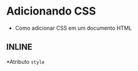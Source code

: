 # Adicionando CSS

* Como adicionar CSS em um documento HTML 

## INLINE
*Atributo `style`
                                    
## <style>
*tag html que irá conter o css

## <link>
*Arquivo css externo        /* ( arquivo index.html e style.css demostrando exemplo */

## @import
*Arquivo css externo